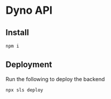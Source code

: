 # Dyno API

## Install

```bash
npm i
```

## Deployment

Run the following to deploy the backend

```bash
npx sls deploy
```
